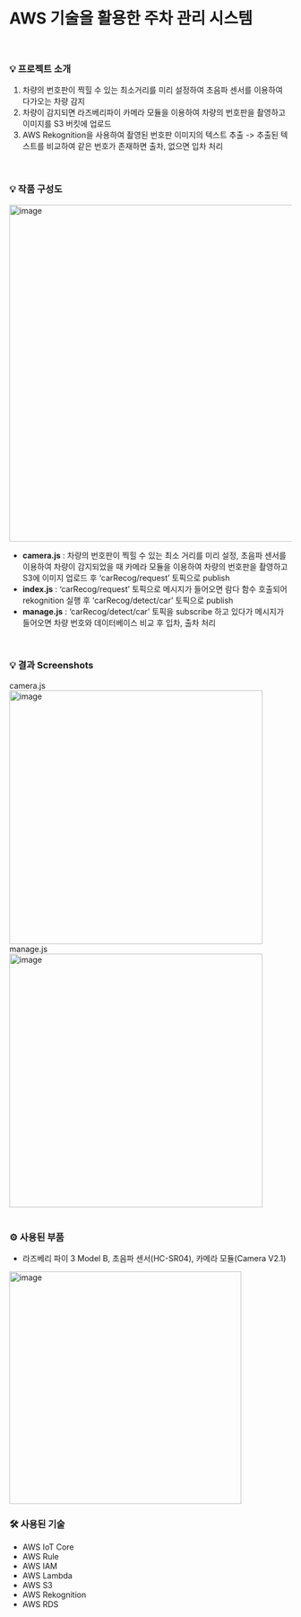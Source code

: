 # AWS 기술을 활용한 주차 관리 시스템
<br/>

### 💡 프로젝트 소개
1. 차량의 번호판이 찍힐 수 있는 최소거리를 미리 설정하여 초음파 센서를 이용하여 다가오는 차량 감지
2. 차량이 감지되면 라즈베리파이 카메라 모듈을 이용하여 차량의 번호판을 촬영하고 이미지를 S3 버킷에 업로드
3. AWS Rekognition을 사용하여 촬영된 번호판 이미지의 텍스트 추출 -> 추출된 텍스트를 비교하여 같은 번호가 존재하면 출차, 없으면 입차 처리
<br/>


### 💡 작품 구성도
<img width="600" alt="image" src="https://user-images.githubusercontent.com/66028419/178174859-88358f5a-4c7f-46c0-88bd-09137618fcdb.png">


-	**camera.js** : 차량의 번호판이 찍힐 수 있는 최소 거리를 미리 설정, 초음파 센서를 이용하여 차량이 감지되었을 때 카메라 모듈을 이용하여 차량의 번호판을 촬영하고 S3에 이미지 업로드 후 ‘carRecog/request’ 토픽으로 publish
-	**index.js** : ‘carRecog/request’ 토픽으로 메시지가 들어오면 람다 함수 호출되어 rekognition 실행 후 ‘carRecog/detect/car’ 토픽으로 publish
-	**manage.js** : ‘carRecog/detect/car’ 토픽을 subscribe 하고 있다가 메시지가 들어오면 차량 번호와 데이터베이스 비교 후 입차, 출차 처리
<br/>

### 💡 결과 Screenshots
camera.js  
<img width="452" alt="image" src="https://user-images.githubusercontent.com/66028419/178176396-5baeae18-c9a6-410d-9ea6-b3a153d7d846.png">  
manage.js  
<img width="452" alt="image" src="https://user-images.githubusercontent.com/66028419/178176410-636f2512-299d-4ec8-a562-96e549a4db12.png">
<br/>
<br/>

### ⚙️ 사용된 부품 
- 라즈베리 파이 3 Model B, 초음파 센서(HC-SR04), 카메라 모듈(Camera V2.1)
<img width="414" alt="image" src="https://user-images.githubusercontent.com/66028419/178428215-52a197d9-6938-4d21-8b2e-a3be9556e3d3.png">  
<br/>

### 🛠 사용된 기술 
- AWS IoT Core
- AWS Rule
- AWS IAM
- AWS Lambda
- AWS S3
- AWS Rekognition
- AWS RDS
<br/>



